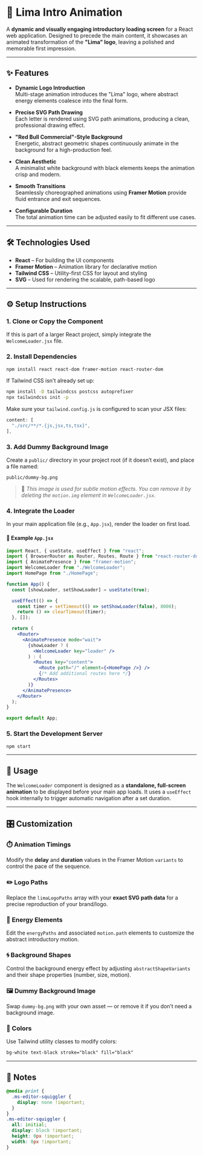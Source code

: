 # 💫 Lima Intro Animation

A **dynamic and visually engaging introductory loading screen** for a React web application. Designed to precede the main content, it showcases an animated transformation of the **"Lima" logo**, leaving a polished and memorable first impression.

---

## ✨ Features

- **Dynamic Logo Introduction**  
  Multi-stage animation introduces the "Lima" logo, where abstract energy elements coalesce into the final form.

- **Precise SVG Path Drawing**  
  Each letter is rendered using SVG path animations, producing a clean, professional drawing effect.

- **"Red Bull Commercial"-Style Background**  
  Energetic, abstract geometric shapes continuously animate in the background for a high-production feel.

- **Clean Aesthetic**  
  A minimalist white background with black elements keeps the animation crisp and modern.

- **Smooth Transitions**  
  Seamlessly choreographed animations using **Framer Motion** provide fluid entrance and exit sequences.

- **Configurable Duration**  
  The total animation time can be adjusted easily to fit different use cases.

---

## 🛠️ Technologies Used

- **React** – For building the UI components
- **Framer Motion** – Animation library for declarative motion
- **Tailwind CSS** – Utility-first CSS for layout and styling
- **SVG** – Used for rendering the scalable, path-based logo

---

## ⚙️ Setup Instructions

### 1. Clone or Copy the Component

If this is part of a larger React project, simply integrate the `WelcomeLoader.jsx` file.

### 2. Install Dependencies

```bash
npm install react react-dom framer-motion react-router-dom
```

If Tailwind CSS isn't already set up:

```bash
npm install -D tailwindcss postcss autoprefixer
npx tailwindcss init -p
```

Make sure your `tailwind.config.js` is configured to scan your JSX files:

```js
content: [
  "./src/**/*.{js,jsx,ts,tsx}",
],
```

### 3. Add Dummy Background Image

Create a `public/` directory in your project root (if it doesn’t exist), and place a file named:

```
public/dummy-bg.png
```

> 🔹 _This image is used for subtle motion effects. You can remove it by deleting the `motion.img` element in `WelcomeLoader.jsx`._

### 4. Integrate the Loader

In your main application file (e.g., `App.jsx`), render the loader on first load.

#### 🧩 Example `App.jsx`

```jsx
import React, { useState, useEffect } from "react";
import { BrowserRouter as Router, Routes, Route } from "react-router-dom";
import { AnimatePresence } from "framer-motion";
import WelcomeLoader from "./WelcomeLoader";
import HomePage from "./HomePage";

function App() {
  const [showLoader, setShowLoader] = useState(true);

  useEffect(() => {
    const timer = setTimeout(() => setShowLoader(false), 8000);
    return () => clearTimeout(timer);
  }, []);

  return (
    <Router>
      <AnimatePresence mode="wait">
        {showLoader ? (
          <WelcomeLoader key="loader" />
        ) : (
          <Routes key="content">
            <Route path="/" element={<HomePage />} />
            {/* Add additional routes here */}
          </Routes>
        )}
      </AnimatePresence>
    </Router>
  );
}

export default App;
```

### 5. Start the Development Server

```bash
npm start
```

---

## 🧪 Usage

The `WelcomeLoader` component is designed as a **standalone, full-screen animation** to be displayed before your main app loads. It uses a `useEffect` hook internally to trigger automatic navigation after a set duration.

---

## 🎛️ Customization

### ⏱️ Animation Timings

Modify the **delay** and **duration** values in the Framer Motion `variants` to control the pace of the sequence.

### ✏️ Logo Paths

Replace the `limaLogoPaths` array with your **exact SVG path data** for a precise reproduction of your brand/logo.

### 🌌 Energy Elements

Edit the `energyPaths` and associated `motion.path` elements to customize the abstract introductory motion.

### 🌀 Background Shapes

Control the background energy effect by adjusting `abstractShapeVariants` and their shape properties (number, size, motion).

### 🖼️ Dummy Background Image

Swap `dummy-bg.png` with your own asset — or remove it if you don’t need a background image.

### 🎨 Colors

Use Tailwind utility classes to modify colors:

```html
bg-white text-black stroke="black" fill="black"
```

---

## 📌 Notes

```css
@media print {
  .ms-editor-squiggler {
    display: none !important;
  }
}
.ms-editor-squiggler {
  all: initial;
  display: block !important;
  height: 0px !important;
  width: 0px !important;
}
```
